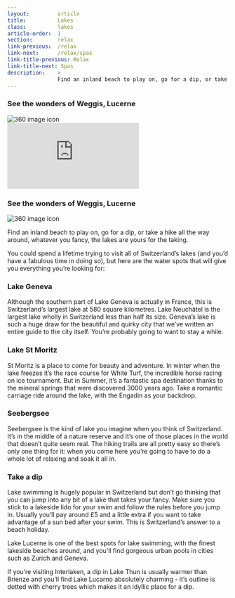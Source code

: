 ```yaml
---
layout:         article
title:          Lakes
class:          lakes
article-order:  1
section:        relax
link-previous:  /relax
link-next:      /relax/spas
link-title-previous: Relax
link-title-next: Spas
description:    >
                Find an inland beach to play on, go for a dip, or take a hike all the way around, whatever you fancy, the lakes are yours for the taking.
---
```



<div class="row js-three-sixty-content">

  <div class="row three-sixty-video bleed-width js-three-sixty-video">
    <a id="#three-sixty-lake-video" class="three-sixty-video__link js-three-sixty-video-link" href="https://www.youtube.com/watch?v=OxZEYPGZ7-Y" ></a>
    <div class="three-sixty-video__thumbnail js-three-sixty-thumbnail">
      <h3 class="three-sixty-video__title">
        <span class="three-sixty-video__title-small">See the wonders of</span>
        Weggis, Lucerne
      </h3>
      <img class="js-svg-swap three-sixty-video__icon" src="{{site.baseurl}}/img/icon/three-sixty-video.png" alt="360 image icon">
      <div class="three-sixty-video__bg" style="background-image: url('{{site.baseurl}}/img/three-sixty/lake.jpg');"></div>
    </div>
    <div class="three-sixty-video__iframe-wrap">
      <iframe class="three-sixty-video__iframe" src='https://www.youtube.com/embed/OxZEYPGZ7-Y?rel=0&amp;showinfo=0' frameborder='0' allowfullscreen="allowfullscreen"></iframe>
    </div>
  </div>

  <div class="row three-sixty bleed-width js-three-sixty-image">
    <a id="three-sixty-lake" href="{{site.baseurl}}/three-sixty/lake" class="three-sixty__link"></a>
    <h3 class="three-sixty__title">
      <span class="three-sixty__title-small">See the wonders of</span>
      Weggis, Lucerne
    </h3>
    <img class="js-svg-swap three-sixty__icon" src="{{site.baseurl}}/img/icon/three-sixty.png" alt="360 image icon">
    <div class="three-sixty__bg" style="background-image: url('{{site.baseurl}}/img/three-sixty/lake.jpg');"></div>
  </div>

</div>

<div class="row">
  <p class="lead-paragraph">Find an inland beach to play on, go for a dip, or take a hike all the way around, whatever you fancy, the lakes are yours for the taking.</p>
  <p>You could spend a lifetime trying to visit all of Switzerland’s lakes (and you’d have a fabulous time in doing so), but here are the water spots that will give you everything you’re looking for:</p>
</div>

<div class="row"></div>
<h3 class="row">Lake Geneva</h3>
<div class="row bg-image-ratio bg-image-ratio--21-9" style="background-image: url('{{site.baseurl}}/img/content/lake-geneva.jpg');"></div>
<p class="row">Although the southern part of Lake Geneva is actually in France, this is Switzerland’s largest lake at 580 square kilometres. Lake Neuchâtel is the largest lake wholly in Switzerland less than half its size. Geneva’s lake is such a huge draw for the beautiful and quirky city that we’ve written an entire guide to the city itself. You’re probably going to want to stay a while.</p>

<h3 class="row">Lake St Moritz</h3>
<div class="row bg-image-ratio bg-image-ratio--21-9" style="background-image: url('{{site.baseurl}}/img/content/lake-st-moritz.jpg');"></div>
<p class="row">St Moritz is a place to come for beauty and adventure. In winter when the lake freezes it’s the race course for White Turf, the incredible horse racing on ice tournament. But in Summer, it’s a fantastic spa destination thanks to the mineral springs that were discovered 3000 years ago. Take a romantic carriage ride around the lake, with the Engadin as your backdrop.</p>

<h3 class="row">Seebergsee</h3>
<div class="row bg-image-ratio bg-image-ratio--21-9" style="background-image: url('{{site.baseurl}}/img/content/seebergsee.jpg');"></div>
<p class="row">Seebergsee is the kind of lake you imagine when you think of Switzerland. It’s in the middle of a nature reserve and it’s one of those places in the world that doesn’t quite seem real. The hiking trails are all pretty easy so there’s only one thing for it: when you come here you’re going to have to do a whole lot of relaxing and soak it all in.</p>

<h3 class="row">Take a dip</h3>
<div class="row bg-image-ratio bg-image-ratio--21-9" style="background-image: url('{{site.baseurl}}/img/content/take-a-dip.jpg');"></div>
<p class="row">Lake swimming is hugely popular in Switzerland but don’t go thinking that you can jump into any bit of a lake that takes your fancy. Make sure you stick to a lakeside lido for your swim and follow the rules before you jump in. Usually you’ll pay around £5 and a little extra if you want to take advantage of a sun bed after your swim. This is Switzerland’s answer to a beach holiday.</p>
<p>Lake Lucerne is one of the best spots for lake swimming, with the finest lakeside beaches around, and you’ll find gorgeous urban pools in cities such as Zurich and Geneva.</p>
<p>If you’re visiting Interlaken, a dip in Lake Thun is usually warmer than Brienze and you’ll find Lake Lucarno absolutely charming - it’s outline is dotted with cherry trees which makes it an idyllic place for a dip.</p>